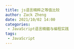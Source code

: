 ```yaml
---
title: js语言精粹之等值比较
author: Zack Zheng
date: 2021/10/02 14:00
categories:
 - JavaScript语言精髓与编程实践
tags:
 - JavaScript
---
```


<simple-img src="https://gitee.com/zackzhengxy/picGallery/raw/main/imgs/js语言精粹等值比较.svg" />

